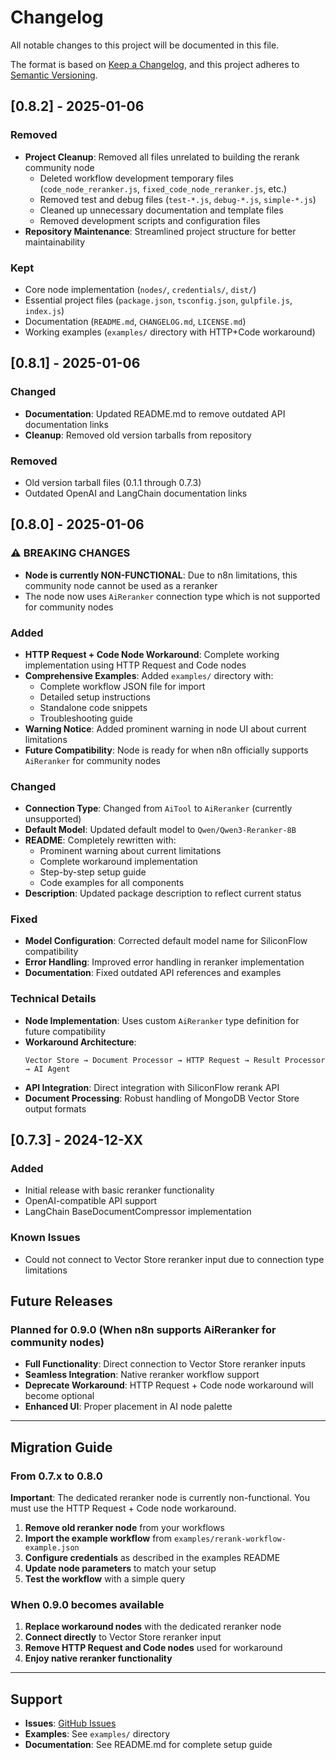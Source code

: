# Changelog

All notable changes to this project will be documented in this file.

The format is based on [Keep a Changelog](https://keepachangelog.com/en/1.0.0/),
and this project adheres to [Semantic Versioning](https://semver.org/spec/v2.0.0.html).

## [0.8.2] - 2025-01-06

### Removed
- **Project Cleanup**: Removed all files unrelated to building the rerank community node
  - Deleted workflow development temporary files (`code_node_reranker.js`, `fixed_code_node_reranker.js`, etc.)
  - Removed test and debug files (`test-*.js`, `debug-*.js`, `simple-*.js`)
  - Cleaned up unnecessary documentation and template files
  - Removed development scripts and configuration files
- **Repository Maintenance**: Streamlined project structure for better maintainability

### Kept
- Core node implementation (`nodes/`, `credentials/`, `dist/`)
- Essential project files (`package.json`, `tsconfig.json`, `gulpfile.js`, `index.js`)
- Documentation (`README.md`, `CHANGELOG.md`, `LICENSE.md`)
- Working examples (`examples/` directory with HTTP+Code workaround)

## [0.8.1] - 2025-01-06

### Changed
- **Documentation**: Updated README.md to remove outdated API documentation links
- **Cleanup**: Removed old version tarballs from repository

### Removed
- Old version tarball files (0.1.1 through 0.7.3)
- Outdated OpenAI and LangChain documentation links

## [0.8.0] - 2025-01-06

### ⚠️ BREAKING CHANGES
- **Node is currently NON-FUNCTIONAL**: Due to n8n limitations, this community node cannot be used as a reranker
- The node now uses `AiReranker` connection type which is not supported for community nodes

### Added
- **HTTP Request + Code Node Workaround**: Complete working implementation using HTTP Request and Code nodes
- **Comprehensive Examples**: Added `examples/` directory with:
  - Complete workflow JSON file for import
  - Detailed setup instructions
  - Standalone code snippets
  - Troubleshooting guide
- **Warning Notice**: Added prominent warning in node UI about current limitations
- **Future Compatibility**: Node is ready for when n8n officially supports `AiReranker` for community nodes

### Changed
- **Connection Type**: Changed from `AiTool` to `AiReranker` (currently unsupported)
- **Default Model**: Updated default model to `Qwen/Qwen3-Reranker-8B`
- **README**: Completely rewritten with:
  - Prominent warning about current limitations
  - Complete workaround implementation
  - Step-by-step setup guide
  - Code examples for all components
- **Description**: Updated package description to reflect current status

### Fixed
- **Model Configuration**: Corrected default model name for SiliconFlow compatibility
- **Error Handling**: Improved error handling in reranker implementation
- **Documentation**: Fixed outdated API references and examples

### Technical Details
- **Node Implementation**: Uses custom `AiReranker` type definition for future compatibility
- **Workaround Architecture**: 
  ```
  Vector Store → Document Processor → HTTP Request → Result Processor → AI Agent
  ```
- **API Integration**: Direct integration with SiliconFlow rerank API
- **Document Processing**: Robust handling of MongoDB Vector Store output formats

## [0.7.3] - 2024-12-XX

### Added
- Initial release with basic reranker functionality
- OpenAI-compatible API support
- LangChain BaseDocumentCompressor implementation

### Known Issues
- Could not connect to Vector Store reranker input due to connection type limitations

## Future Releases

### Planned for 0.9.0 (When n8n supports AiReranker for community nodes)
- **Full Functionality**: Direct connection to Vector Store reranker inputs
- **Seamless Integration**: Native reranker workflow support
- **Deprecate Workaround**: HTTP Request + Code node workaround will become optional
- **Enhanced UI**: Proper placement in AI node palette

---

## Migration Guide

### From 0.7.x to 0.8.0

**Important**: The dedicated reranker node is currently non-functional. You must use the HTTP Request + Code node workaround.

1. **Remove old reranker node** from your workflows
2. **Import the example workflow** from `examples/rerank-workflow-example.json`
3. **Configure credentials** as described in the examples README
4. **Update node parameters** to match your setup
5. **Test the workflow** with a simple query

### When 0.9.0 becomes available

1. **Replace workaround nodes** with the dedicated reranker node
2. **Connect directly** to Vector Store reranker input
3. **Remove HTTP Request and Code nodes** used for workaround
4. **Enjoy native reranker functionality**

---

## Support

- **Issues**: [GitHub Issues](https://github.com/robinspt/n8n-nodes-reranker-openai/issues)
- **Examples**: See `examples/` directory
- **Documentation**: See README.md for complete setup guide
